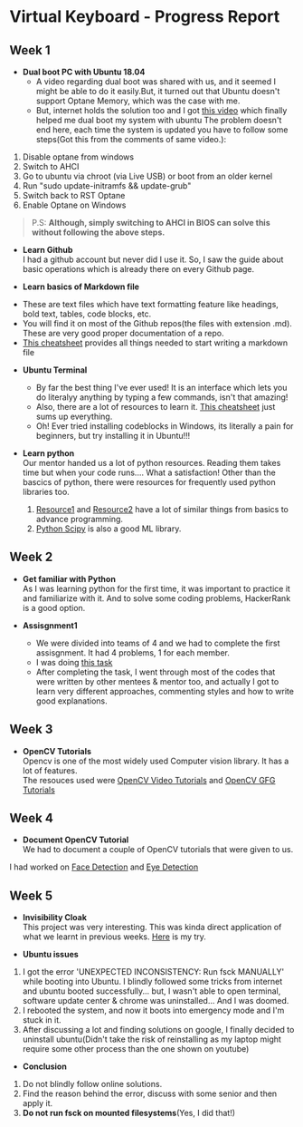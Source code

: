 # Virtual Keyboard - Progress Report

## Week 1
* **Dual boot PC with Ubuntu 18.04**
    - A video regarding dual boot was shared with us, and it seemed I might be able to do it easily.But, it turned out that Ubuntu doesn't support Optane Memory, which was the case with me.
    - But, internet holds the solution too and I got [this video](https://www.youtube.com/watch?v=2uXgbF3P2F8&list=WL&index=12&t=149s) which finally helped me dual boot my system with ubuntu
The problem doesn't end here, each time the system is updated you have to follow some steps(Got this from the comments of same video.):
1. Disable optane from windows
2. Switch to AHCI
3. Go to ubuntu via chroot (via Live USB) or boot from an older kernel
4. Run "sudo update-initramfs && update-grub"
5. Switch back to RST Optane
6. Enable Optane on Windows

> P.S: **Although, simply switching to AHCI in BIOS can solve this without following the above steps.**

* **Learn Github**  
I had a github account but never did I use it. So, I saw the guide about basic operations which is already there on every Github page.

* **Learn basics of Markdown file**
- These are text files which have text formatting feature like headings, bold text, tables, code blocks, etc.
- You will find it on most of the Github repos(the files with extension .md). These are very good proper documentation of a repo.
- [This cheatsheet](https://github.com/adam-p/markdown-here/wiki/Markdown-Cheatsheet) provides all things needed to start writing a markdown file

* **Ubuntu Terminal**
    - By far the best thing I've ever used! It is an interface which lets you do literalyy anything by typing a few commands, isn't that amazing!
    - Also, there are a lot of resources to learn it. [This cheatsheet](https://github.com/iamshm/Linux-Unix-Commands/blob/master/Commands.md) just sums up everything.
    - Oh! Ever tried installing codeblocks in Windows, its literally a pain for beginners, but try installing it in Ubuntu!!!

* **Learn python**  
Our mentor handed us a lot of python resources. Reading them takes time but when your code runs.... What a satisfaction!
Other than the bascics of python, there were resources for frequently used python libraries too.
    1. [Resource1](https://docs.python.org/3/tutorial/) and [Resource2](https://www.learnpython.org/) have a lot of similar things from basics to advance programming.
    2. [Python Scipy](https://scipy-lectures.org/) is also a good ML library.

## Week 2
* **Get familiar with Python**  
As I was learning python for the first time, it was important to practice it and familiarize with it. And to solve some coding problems, HackerRank is a good option.

* **Assisgnment1**  
    - We were divided into teams of 4 and we had to complete the first assisgnment. It had 4 problems, 1 for each member.
    - I was doing [this task](https://github.com/MananKGarg/SOC_20_Virtual_Keyboard/blob/master/Assignment%201/Team%206/AkshatVira_Problem_2.py)
    - After completing the task, I went through most of the codes that were written by other mentees & mentor too, and actually I got to learn very different approaches, commenting styles and how to write good explanations.


## Week 3
* **OpenCV Tutorials**  
Opencv is one of the most widely used Computer vision library. It has a lot of features.  
The resouces used were [OpenCV Video Tutorials](https://www.youtube.com/watch?v=kdLM6AOd2vc&list=PLS1QulWo1RIa7D1O6skqDQ-JZ1GGHKK-K) and [OpenCV GFG Tutorials](https://www.geeksforgeeks.org/opencv-python-tutorial/)


## Week 4
* **Document OpenCV Tutorial**  
We had to document a couple of OpenCV tutorials that were given to us.  

I had worked on [Face Detection](https://github.com/MananKGarg/SOC_20_Virtual_Keyboard/blob/master/SoC_OpenCV-master/35.%20(Akshat)%20Face%20Detection%20using%20Haar%20Cascade%20Classifiers.md) and [Eye Detection](https://github.com/MananKGarg/SOC_20_Virtual_Keyboard/blob/master/SoC_OpenCV-master/36.%20(Akshat)%20Eye%20Detection%20Haar%20Feature%20based%20Cascade%20Classifiers.md)

## Week 5
* **Invisibility Cloak**  
This project was very interesting. This was kinda direct application of what we learnt in previous weeks. [Here](https://github.com/MananKGarg/SOC_20_Virtual_Keyboard/blob/master/Invisibility%20Cloak/Akshat.md) is my try.

* **Ubuntu issues**  
1. I got the error 'UNEXPECTED INCONSISTENCY: Run fsck MANUALLY' while booting into Ubuntu.
I blindly followed some tricks from internet and ubuntu booted successfully... but, I wasn't able to open terminal, software update center & chrome was uninstalled... And I was doomed.
2. I rebooted the system, and now it boots into emergency mode and I'm stuck in it.
3. After discussing a lot and finding solutions on google, I finally decided to uninstall ubuntu(Didn't take the risk of reinstalling as my laptop might require some other process than the one shown on youtube)
    
* **Conclusion**  
1. Do not blindly follow online solutions.
2. Find the reason behind the error, discuss with some senior and then apply it.
3. **Do not run fsck on mounted filesystems**(Yes, I did that!)
